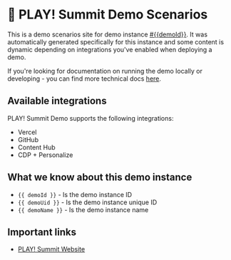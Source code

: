 # 📖 PLAY! Summit Demo Scenarios

This is a demo scenarios site for demo instance [#{{demoId}}](https://portal.sitecoredemo.com/instance/{{demoId}}). It was automatically generated specifically for this instance and some content is dynamic depending on integrations you've enabled when deploying a demo.

If you're looking for documentation on running the demo locally or developing - you can find more technical docs [here](https://github.com/Sitecore/Sitecore.Demo.Edge/tree/main/docs).


## Available integrations

PLAY! Summit Demo supports the following integrations:

- Vercel
- GitHub
- Content Hub
- CDP + Personalize

## What we know about this demo instance

- `{{ demoId }}` - Is the demo instance ID
- `{{ demoUid }}` - Is the demo instance unique ID
- `{{ demoName }}` - Is the demo instance name

## Important links

- [PLAY! Summit Website](https://{{demoName}}-{{demoUid}}-website.vercel.app)
